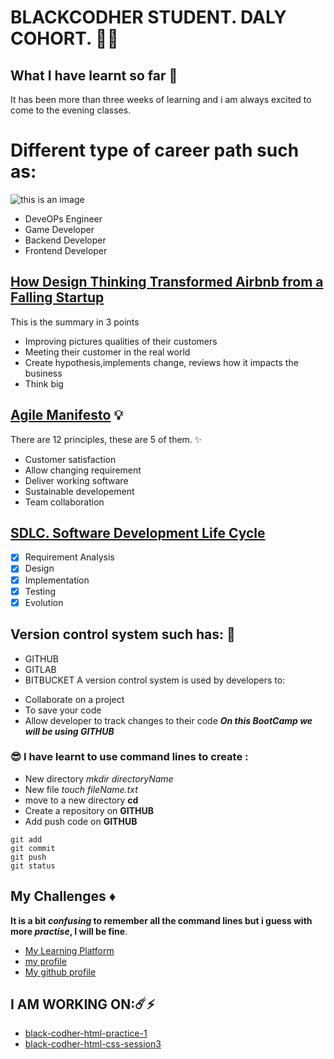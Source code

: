 # BLACKCODHER STUDENT. DALY COHORT. :weight_lifting_woman:

## What I have learnt so far :dart:

It has been more than three weeks of learning and i am always excited to come to the evening classes.


# Different type of career path such as:
![this is an image](https://img.freepik.com/free-vector/business-leader-standing-arrow-holding-flag-flat-vector-illustration-cartoon-people-training-doing-business-plan-leadership-victory-challenge-concept_74855-9812.jpg?w=996&t=st=1662732844~exp=1662733444~hmac=77e63d16e7c318d788fe6a0b68b4a587cdc37010c9a2aa2f6e913087d6a24903)

- DeveOPs Engineer
- Game Developer
- Backend Developer
- Frontend Developer

## [How Design Thinking Transformed Airbnb from a Falling Startup](https://review.firstround.com/How-design-thinking-transformed-Airbnb-from-failing-startup-to-billion-dollar-business)

This is the summary in 3 points

- Improving pictures qualities of their customers
- Meeting their customer in the real world
- Create hypothesis,implements change, reviews how it impacts the business
- Think big

## [Agile Manifesto](https://agilemanifesto.org/principles.html) :bulb:

There are 12 principles, these are 5 of them. :sparkles:

- Customer satisfaction
- Allow changing requirement
- Deliver working software
- Sustainable developement
- Team collaboration

## [SDLC. Software Development Life Cycle](https://www.freecodecamp.org/news/get-a-basic-understanding-of-the-life-cycles-of-software-development/)

- [x] Requirement Analysis
- [x] Design
- [x] Implementation
- [x] Testing
- [x] Evolution

## Version control system such has: 🌟

- GITHUB
- GITLAB
- BITBUCKET
A version control system is used by developers to:

* Collaborate on a project
* To save your code
* Allow developer to track changes to their code
  **_On this BootCamp we will be using GITHUB_**

### 😎 I have learnt to use command lines to create :

  - New directory _mkdir directoryName_
  - New file _touch fileName.txt_
  - move to a new directory **cd**
  - Create a repository on **GITHUB**
  - Add push code on **GITHUB**

```
git add
git commit
git push
git status
```

## My Challenges :diamonds:
**It is a bit _confusing_ to remember all the command lines but i guess with more _practise_, I will be fine**.

- [My Learning Platform](https://learning.blackcodher.tech/)
- [my profile](https://github.com/black-codher-bootcamp-2022-daly/unit-01-command-line-and-git-assessment-Ouakhila/blob/main/PROFILE.md)
- [My github profile](https://github.com/Ouakhila)
## I AM WORKING ON:☄️⚡️
* [black-codher-html-practice-1](https://github.com/Ouakhila/black-codher-html-practice-1)
* [black-codher-html-css-session3](black-codher-html-css-session3)
